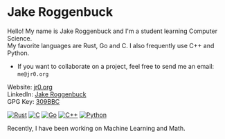 # Jake Roggenbuck

Hello! My name is Jake Roggenbuck and I'm a student learning Computer Science.<br/>
My favorite languages are Rust, Go and C. I also frequently use C++ and Python.

- If you want to collaborate on a project, feel free to send me an email: `me@jr0.org`

Website:  [jr0.org](https://jr0.org)<br>
LinkedIn: [Jake Roggenbuck](http://link.jr0.org/ln)<br>
GPG Key: [309BBC](https://github.com/JakeRoggenbuck.gpg)<br>

<!-- [![Leetcode Stats](https://leetcard.jacoblin.cool/jakeroggenbuck?ext=heatmap)](https://leetcode.com/u/jakeroggenbuck/) -->

[![Rust](https://img.shields.io/badge/Rust-000000?style=for-the-badge&logo=rust&logoColor=white)](https://github.com/JakeRoggenbuck?tab=repositories&q=&type=&language=rust&sort=stargazers)
[![C](https://img.shields.io/badge/C-00599C?style=for-the-badge&logo=c&logoColor=white)](https://github.com/JakeRoggenbuck?tab=repositories&q=&type=&language=c&sort=stargazers)
[![Go](https://img.shields.io/badge/Go-00ADD8?style=for-the-badge&logo=go&logoColor=white)](https://github.com/JakeRoggenbuck?tab=repositories&q=&type=&language=go&sort=stargazers)
[![C++](https://img.shields.io/badge/C%2B%2B-00599C?style=for-the-badge&logo=c%2B%2B&logoColor=white)](https://github.com/JakeRoggenbuck?tab=repositories&q=&type=&language=c%2B%2B&sort=stargazers)
[![Python](https://img.shields.io/badge/Python-3776AB?style=for-the-badge&logo=python&logoColor=white)](https://github.com/JakeRoggenbuck?tab=repositories&q=&type=&language=python&sort=stargazers)

Recently, I have been working on Machine Learning and Math.
